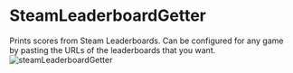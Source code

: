 # SteamLeaderboardGetter
Prints scores from Steam Leaderboards. Can be configured for any game by pasting the URLs of the leaderboards that you want.
![steamLeaderboardGetter](https://user-images.githubusercontent.com/14206961/232208945-02c71600-bfd4-4703-8b16-d5091bce5937.png)
